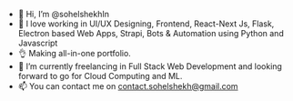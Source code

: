- 👋 Hi, I’m @sohelshekhIn
- 👀 I love working in UI/UX Designing, Frontend, React-Next Js, Flask, Electron based Web Apps, Strapi, Bots & Automation using Python and Javascript
- 👌  Making all-in-one portfolio.
- 🌱 I’m currently freelancing in Full Stack Web Development and looking forward to go for Cloud Computing and ML.
- 📫 You can contact me on [contact.sohelshekh@gmail.com](mailto:contact.sohelshekh@gmail.com?subject=Through%3A%20github.com%2FsohelshekhIn)

<!---
sohelshekhIn/sohelshekhIn is a ✨ special ✨ repository because its `README.md` (this file) appears on your GitHub profile.
You can click the Preview link to take a look at your changes.
--->
